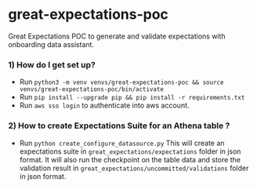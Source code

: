 # great-expectations-poc
Great Expectations POC to generate and validate expectations with onboarding data assistant.

### 1) How do I get set up? ###
* Run `python3 -m venv venvs/great-expectations-poc && source venvs/great-expectations-poc/bin/activate`
* Run  `pip install --upgrade pip && pip install -r requirements.txt`
* Run  `aws sso login` to authenticate into aws account.

### 2) How to create Expectations Suite for an Athena table ?
- Run `python create_configure_datasource.py`
This will create an expectations suite in `great_expectations/expectations` folder in json format.
It will also run the checkpoint on the table data and store the validation result in `great_expectations/uncommitted/validations` folder in json format.
